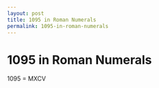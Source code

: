 ```yaml
---
layout: post
title: 1095 in Roman Numerals
permalink: 1095-in-roman-numerals
---
```


# 1095 in Roman Numerals

1095 = MXCV
